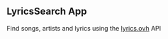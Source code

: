 ## LyricsSearch App

Find songs, artists and lyrics using the [lyrics.ovh](https://lyrics.ovh) API

